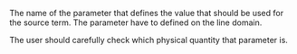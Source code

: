 The name of the parameter that defines the value that should be used for the source
term. The parameter have to defined on the line domain.

The user should carefully check which physical quantity that parameter is.
